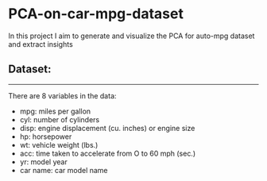 # PCA-on-car-mpg-dataset
In this project I aim to generate and visualize the PCA for auto-mpg dataset and extract insights



## Dataset: 
-----------------------------
There are 8 variables in the data: 

- mpg: miles per gallon
- cyl: number of cylinders
- disp: engine displacement (cu. inches) or engine size
- hp: horsepower
- wt: vehicle weight (lbs.)
- acc: time taken to accelerate from O to 60 mph (sec.)
- yr: model year
- car name: car model name
